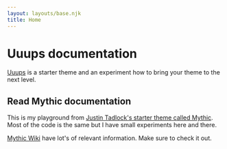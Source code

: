 ```yaml
---
layout: layouts/base.njk
title: Home
---
```

# Uuups documentation

[Uuups](https://github.com/samikeijonen/uuups) is a starter theme and an experiment how to bring your theme to the next level.

## Read Mythic documentation

This is my playground from [Justin Tadlock's starter theme called Mythic](https://github.com/justintadlock/mythic). Most of the code is the same
but I have small experiments here and there.

[Mythic Wiki](https://github.com/justintadlock/mythic/wiki) have lot's of
relevant information. Make sure to check it out.
